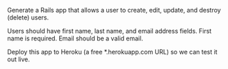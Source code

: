 Generate a Rails app that allows a user to create, edit, update, and destroy (delete) users.

Users should have first name, last name, and email address fields. First name is required. Email should be a valid email. 

Deploy this app to Heroku (a free *.herokuapp.com URL) so we can test it out live.